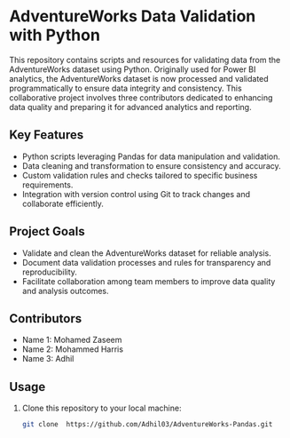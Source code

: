 # AdventureWorks Data Validation with Python

This repository contains scripts and resources for validating data from the AdventureWorks dataset using Python. Originally used for Power BI analytics, the AdventureWorks dataset is now processed and validated programmatically to ensure data integrity and consistency. This collaborative project involves three contributors dedicated to enhancing data quality and preparing it for advanced analytics and reporting.

## Key Features

- Python scripts leveraging Pandas for data manipulation and validation.
- Data cleaning and transformation to ensure consistency and accuracy.
- Custom validation rules and checks tailored to specific business requirements.
- Integration with version control using Git to track changes and collaborate efficiently.

## Project Goals

- Validate and clean the AdventureWorks dataset for reliable analysis.
- Document data validation processes and rules for transparency and reproducibility.
- Facilitate collaboration among team members to improve data quality and analysis outcomes.

## Contributors

- Name 1: Mohamed Zaseem
- Name 2: Mohammed Harris
- Name 3: Adhil

## Usage

1. Clone this repository to your local machine:
   ```bash
   git clone  https://github.com/Adhil03/AdventureWorks-Pandas.git
